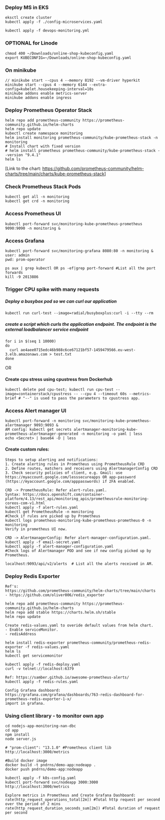 ### Deploy MS in EKS
    eksctl create cluster
    kubectl apply -f ./config-microservices.yaml

    kubectl apply -f devops-monitoring.yml

### OPTIONAL for Linode
    chmod 400 ~/Downloads/online-shop-kubeconfig.yaml
    export KUBECONFIG=~/Downloads/online-shop-kubeconfig.yaml

### On minikube
    // minikube start --cpus 4 --memory 8192 --vm-driver hyperkit
    minikube start --cpus 4 --memory 6144 --extra-config=kubelet.housekeeping-interval=10s
    minikube addons enable metrics-server
    minikube addons enable ingress

### Deploy Prometheus Operator Stack
    helm repo add prometheus-community https://prometheus-community.github.io/helm-charts
    helm repo update
    kubectl create namespace monitoring
    helm install monitoring prometheus-community/kube-prometheus-stack -n monitoring
    # Install chart with fixed version
    # helm install prometheus prometheus-community/kube-prometheus-stack --version "9.4.1" 
    helm ls

[Link to the chart: https://github.com/prometheus-community/helm-charts/tree/main/charts/kube-prometheus-stack]

### Check Prometheus Stack Pods
    kubectl get all -n monitoring
    kubectl get crd -n monitoring

### Access Prometheus UI
    kubectl port-forward svc/monitoring-kube-prometheus-prometheus 9090:9090 -n monitoring &

### Access Grafana
    kubectl port-forward svc/monitoring-grafana 8080:80 -n monitoring &
    user: admin
    pwd: prom-operator

    ps aux | grep kubectl OR ps -ef|grep port-forward #List all the port forwards
    kill -9 2013886


### Trigger CPU spike with many requests

##### Deploy a busybox pod so we can curl our application 
    kubectl run curl-test --image=radial/busyboxplus:curl -i --tty --rm

##### create a script which curls the application endpoint. The endpoint is the external loadbalancer service endpoint
    for i in $(seq 1 10000)
    do
      curl ae4aee0715edc46b988c6ce67121bf57-1459479566.eu-west-3.elb.amazonaws.com > test.txt
    done

OR
#### Create cpu stress using cpustress from Dockerhub
    kubectl delete pod cpu-test; kubectl run cpu-test --image=containerstack/cpustress -- --cpu 4 --timeout 60s --metrics-brief # "--" is used to pass the parameters to cpustress app.

### Access Alert manager UI
    kubectl port-forward -n monitoring svc/monitoring-kube-prometheus-alertmanager 9093:9093 &
    AM config: kubectl get secrets alertmanager-monitoring-kube-prometheus-alertmanager-generated -n monitoring -o yaml | less
    echo <Secret> | base64 -D | less

#### Create custom rules:
    Steps to setup alerting and notifications:
    1. Create alerting rules in Prometheus using PrometheusRule CRD
    2. Define routes, matchers and receivers using AlertmanagerConfig CRD 
    3. Check security policies of client, e.g. Gmail: use https://myaccount.google.com/lesssecureapps OR app-password (https://myaccount.google.com/apppasswords) if 2FA enabled. 

    CRD -> PrometheusRule: Refer alert-rules.yaml.
    Syntax: https://docs.openshift.com/container-platform/4.13/rest_api/monitoring_apis/prometheusrule-monitoring-coreos-com-v1.html
    kubectl apply -f alert-rules.yaml
    kubectl get PrometheusRule -n monitoring
    #Check if rules are picked up by Prometheus 
    kubectl logs prometheus-monitoring-kube-prometheus-prometheus-0 -n monitoring
    Verify in prometheus UI now.

    CRD -> AlertmanagerConfig: Refer alert-manager-configuration.yaml.
    kubectl apply -f email-secret.yaml
    kubectl apply -f alert-manager-configuration.yaml
    #Check logs of Alertmanager POD and see if new config picked up by Prometheus.

    localhost:9093/api/v2/alerts  # List all the alerts received in AM.


### Deploy Redis Exporter
    Ref's:
    https://github.com/prometheus-community/helm-charts/tree/main/charts
    - https://github.com/oliver006/redis_exporter

    helm repo add prometheus-community https://prometheus-community.github.io/helm-charts
    helm repo add stable https://charts.helm.sh/stable
    helm repo update

    Create redis-values.yaml to overide default values from helm chart.
    - Enable serviceMonitor.
    - redisAddress
    
    helm install redis-exporter prometheus-community/prometheus-redis-exporter -f redis-values.yaml
    helm ls
    kubectl get servicemonitor
    
    kubectl apply -f redis-deploy.yaml
    curl -v telnet://localhost:6379

    Ref: https://samber.github.io/awesome-prometheus-alerts/
    kubectl apply -f redis-rules.yaml

    Config Grafana dashboard:
    https://grafana.com/grafana/dashboards/763-redis-dashboard-for-prometheus-redis-exporter-1-x/
    import in grafana.

  ### Using client library - to monitor own app
    cd nodejs-app-monitoring-nan-dbc
    cd app
    npm install
    node server.js
    
    # "prom-client": "13.1.0" #Prometheus client lib
    http://localhost:3000/metrics

    #Build docker image 
    docker build -t pndrns/demo-app:nodeapp .
    docker push pndrns/demo-app:nodeapp

    kubectl apply -f k8s-config.yaml
    kubectl port-forward svc/nodeapp 3000:3000
    http://localhost:3000/metrics

    Explore metrics in Prometheus and Create Grafana Dashboard:
    rate(http_request_operations_total[2m]) #Total http request per second over the period of 2 mins
    rate(http_request_duration_seconds_sum[2m]) #Total duration of request per second



    
